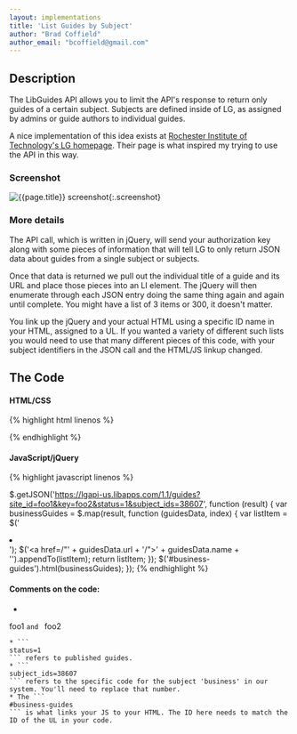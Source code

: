 ```yaml
---
layout: implementations
title: 'List Guides by Subject'
author: "Brad Coffield"
author_email: "bcoffield@gmail.com"
---
```

## Description
        
The LibGuides API allows you to limit the API's response to return only guides of a certain subject. Subjects are defined inside of LG, as assigned by admins or guide authors to individual guides.
        
A nice implementation of this idea exists at [Rochester Institute of Technology's LG homepage](http://infoguides.rit.edu/). Their page is what inspired my trying to use the API in this way.

### Screenshot

![{{page.title}} screenshot]({{site.baseurl}}/assets/{{page.title}}-screenshot.jpg){:.screenshot}

       
### More details
        
The API call, which is written in jQuery, will send your authorization key along with some pieces of information that will tell LG to only return JSON data about guides from a single subject or subjects.
        
Once that data is returned we pull out the individual title of a guide and its URL and place those pieces into an LI element. The jQuery will then enumerate through each JSON entry doing the same thing again and again until complete. You might have a list of 3 items or 300, it doesn't matter.
        
You link up the jQuery and your actual HTML using a specific ID name in your HTML, assigned to a UL. If you wanted a variety of different such lists you would need to use that many different pieces of this code, with your subject identifiers in the JSON call and the HTML/JS linkup changed.
    
        

## The Code

#### HTML/CSS

{% highlight html linenos %}
<ul id="business-guides"></ul>
{% endhighlight %}

#### JavaScript/jQuery


{% highlight javascript linenos %}

$.getJSON('https://lgapi-us.libapps.com/1.1/guides?site_id=foo1&key=foo2&status=1&subject_ids=38607', function (result) {
  var businessGuides = $.map(result, function (guidesData, index) {
    var listItem = $('<li></li>');
    $('<a href=/"' + guidesData.url + '/">' + guidesData.name + '</a>').appendTo(listItem);
    return listItem;
  });
  $('#business-guides').html(businessGuides);
});
{% endhighlight %}

#### Comments on the code:

* ```
foo1
```and ```
foo2
```are placeholders. Fill these in with the information provided by Springshare.
* ```
status=1
``` refers to published guides.
* ```
subject_ids=38607
``` refers to the specific code for the subject 'business' in our system. You'll need to replace that number.
* The ```
#business-guides
``` is what links your JS to your HTML. The ID here needs to match the ID of the UL in your code.